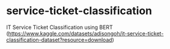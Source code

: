 # service-ticket-classification
IT Service Ticket Classification using BERT (https://www.kaggle.com/datasets/adisongoh/it-service-ticket-classification-dataset?resource=download)
